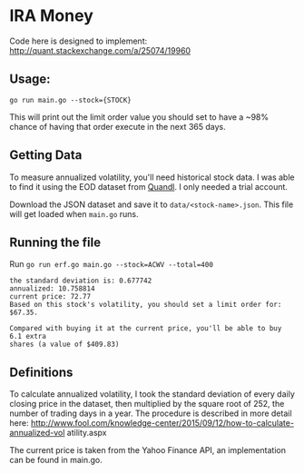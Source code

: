 # IRA Money

Code here is designed to implement: http://quant.stackexchange.com/a/25074/19960

## Usage:

```
go run main.go --stock={STOCK}
```

This will print out the limit order value you should set to have a ~98% chance
of having that order execute in the next 365 days.

## Getting Data

To measure annualized volatility, you'll need historical stock data. I was able
to find it using the EOD dataset from [Quandl](https://quandl.com). I only
needed a trial account.

Download the JSON dataset and save it to `data/<stock-name>.json`. This file
will get loaded when `main.go` runs.

## Running the file

Run `go run erf.go main.go --stock=ACWV --total=400`

```
the standard deviation is: 0.677742
annualized: 10.758814
current price: 72.77
Based on this stock's volatility, you should set a limit order for: $67.35.

Compared with buying it at the current price, you'll be able to buy 6.1 extra
shares (a value of $409.83)
```

## Definitions

To calculate annualized volatility, I took the standard
deviation of every daily closing price in the dataset, then
multiplied by the square root of 252, the number of trading
days in a year. The procedure is described in more detail here:
http://www.fool.com/knowledge-center/2015/09/12/how-to-calculate-annualized-vol
atility.aspx

The current price is taken from the Yahoo Finance API, an implementation can be
found in main.go.
